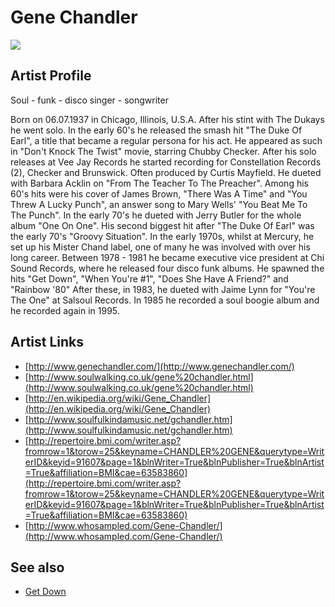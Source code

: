 # Gene Chandler

![](../../asssets/artists/Gene_Chandler.png)

## Artist Profile

Soul - funk - disco singer - songwriter

Born on 06.07.1937 in Chicago, Illinois, U.S.A.
After his stint with The Dukays he went solo.
In the early 60's he released the smash hit "The Duke Of Earl", a title that became a regular persona for his act.
He appeared as such in "Don't Knock The Twist" movie, starring Chubby Checker.
After his solo releases at Vee Jay Records he started recording for Constellation Records (2), Checker and Brunswick.
Often produced by Curtis Mayfield.
He dueted with Barbara Acklin on "From The Teacher To The Preacher".
Among his 60's hits were his cover of James Brown, "There Was A Time" and "You Threw A Lucky Punch", an answer song to Mary Wells' "You Beat Me To The Punch".
In the early 70's he dueted with Jerry Butler for the whole album "One On One".
His second biggest hit after "The Duke Of Earl" was the early 70's "Groovy Situation".
In the early 1970s, whilst at Mercury, he set up his Mister Chand label, one of many he was involved with over his long career.
Between 1978 - 1981 he became executive vice president at Chi Sound Records, where he released four disco funk albums.
He spawned the hits "Get Down", "When You're #1", "Does She Have A Friend?" and "Rainbow '80"
After these, in 1983, he dueted with Jaime Lynn for "You're The One" at Salsoul Records.
In 1985 he recorded a soul boogie album and he recorded again in 1995.

## Artist Links

- [http://www.genechandler.com/](http://www.genechandler.com/)
- [http://www.soulwalking.co.uk/gene%20chandler.html](http://www.soulwalking.co.uk/gene%20chandler.html)
- [http://en.wikipedia.org/wiki/Gene_Chandler](http://en.wikipedia.org/wiki/Gene_Chandler)
- [http://www.soulfulkindamusic.net/gchandler.htm](http://www.soulfulkindamusic.net/gchandler.htm)
- [http://repertoire.bmi.com/writer.asp?fromrow=1&torow=25&keyname=CHANDLER%20GENE&querytype=WriterID&keyid=91607&page=1&blnWriter=True&blnPublisher=True&blnArtist=True&affiliation=BMI&cae=63583860](http://repertoire.bmi.com/writer.asp?fromrow=1&torow=25&keyname=CHANDLER%20GENE&querytype=WriterID&keyid=91607&page=1&blnWriter=True&blnPublisher=True&blnArtist=True&affiliation=BMI&cae=63583860)
- [http://www.whosampled.com/Gene-Chandler/](http://www.whosampled.com/Gene-Chandler/)


## See also

- [Get Down](Gene_Chandler-Get_Down.md)
